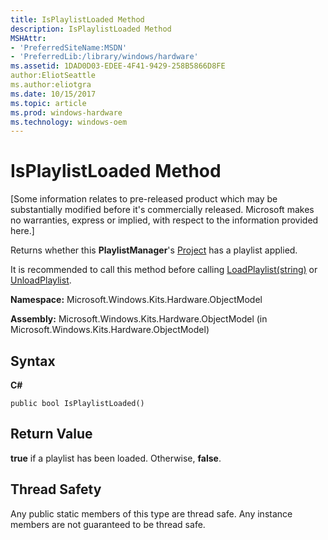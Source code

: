 ```yaml
---
title: IsPlaylistLoaded Method
description: IsPlaylistLoaded Method
MSHAttr:
- 'PreferredSiteName:MSDN'
- 'PreferredLib:/library/windows/hardware'
ms.assetid: 1DAD0D03-EDEE-4F41-9429-258B5866D8FE
author:EliotSeattle
ms.author:eliotgra
ms.date: 10/15/2017
ms.topic: article
ms.prod: windows-hardware
ms.technology: windows-oem
---
```


# IsPlaylistLoaded Method


\[Some information relates to pre-released product which may be substantially modified before it's commercially released. Microsoft makes no warranties, express or implied, with respect to the information provided here.\]

Returns whether this **PlaylistManager**'s [Project](project-class.md) has a playlist applied.

It is recommended to call this method before calling [LoadPlaylist(string)](playlistmanager-loadplaylist-method--string-.md) or [UnloadPlaylist](playlistmanager-unloadplaylist-method.md).

**Namespace:** Microsoft.Windows.Kits.Hardware.ObjectModel

**Assembly:** Microsoft.Windows.Kits.Hardware.ObjectModel (in Microsoft.Windows.Kits.Hardware.ObjectModel)

## <span id="Syntax"></span><span id="syntax"></span><span id="SYNTAX"></span>Syntax


**C#**

`public bool IsPlaylistLoaded()`

## <span id="Return_Value"></span><span id="return_value"></span><span id="RETURN_VALUE"></span>Return Value


**true** if a playlist has been loaded. Otherwise, **false**.

## <span id="Thread_Safety"></span><span id="thread_safety"></span><span id="THREAD_SAFETY"></span>Thread Safety


Any public static members of this type are thread safe. Any instance members are not guaranteed to be thread safe.

 

 






